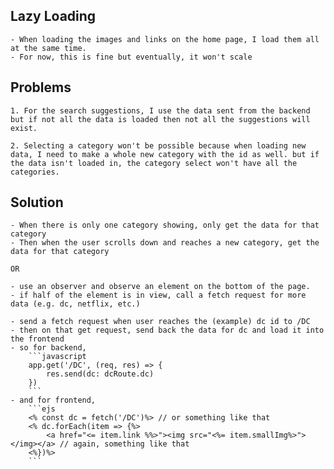 ## Lazy Loading
    - When loading the images and links on the home page, I load them all at the same time.
    - For now, this is fine but eventually, it won't scale

## Problems
    1. For the search suggestions, I use the data sent from the backend but if not all the data is loaded then not all the suggestions will exist.
    
    2. Selecting a category won't be possible because when loading new data, I need to make a whole new category with the id as well. but if the data isn't loaded in, the category select won't have all the categories.

## Solution
    - When there is only one category showing, only get the data for that category
    - Then when the user scrolls down and reaches a new category, get the data for that category

    OR

    - use an observer and observe an element on the bottom of the page.
    - if half of the element is in view, call a fetch request for more data (e.g. dc, netflix, etc.)

    - send a fetch request when user reaches the (example) dc id to /DC
    - then on that get request, send back the data for dc and load it into the frontend
    - so for backend,
        ```javascript
        app.get('/DC', (req, res) => {
            res.send(dc: dcRoute.dc)
        })
        ```
    - and for frontend,
        ```ejs
        <% const dc = fetch('/DC')%> // or something like that
        <% dc.forEach(item => {%>
            <a href="<= item.link %%>"><img src="<%= item.smallImg%>"></img></a> // again, something like that
        <%})%>
        ```